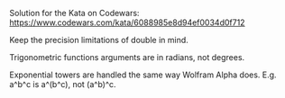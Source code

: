 Solution for the Kata on Codewars: https://www.codewars.com/kata/6088985e8d94ef0034d0f712

Keep the precision limitations of double in mind.

Trigonometric functions arguments are in radians, not degrees.

Exponential towers are handled the same way Wolfram Alpha does. E.g. a^b^c is a^(b^c), not (a^b)^c.